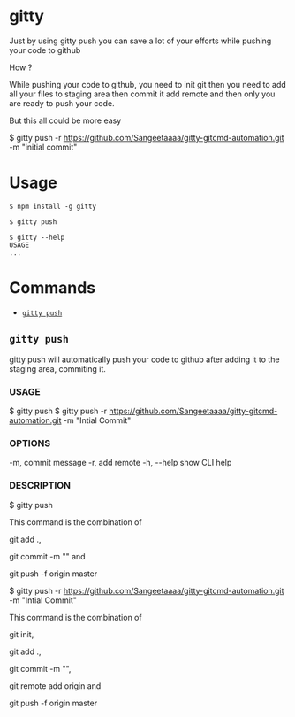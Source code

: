 gitty
=====

Just by using gitty push you can save a lot of your efforts while pushing your code to github

How ?

While pushing your code to github, you need to init git then you need to add all your files to staging area then commit it add remote and then only you are ready to push your code.

But this all could be more easy 

$ gitty push -r https://github.com/Sangeetaaaa/gitty-gitcmd-automation.git -m "initial commit"


# Usage

<!-- usage -->
```sh-session
$ npm install -g gitty

$ gitty push 

$ gitty --help 
USAGE
...
```
<!-- usagestop -->

# Commands
<!-- commands -->
* [`gitty push`](#gitty-push)

## `gitty push`

gitty push will automatically push your code to github after adding it to the staging area, commiting it.

### USAGE
  $ gitty push
  $ gitty push -r https://github.com/Sangeetaaaa/gitty-gitcmd-automation.git  -m "Intial Commit"

### OPTIONS
  -m,  commit message
  -r,  add remote
  -h, --help         show CLI help

### DESCRIPTION
$ gitty push 

This command is the combination of 

git add ., 

git commit -m "" and 

git push -f origin master


$ gitty push -r https://github.com/Sangeetaaaa/gitty-gitcmd-automation.git  -m "Intial Commit"

This command is the combination of 

git init, 

git add ., 

git commit -m "", 

git remote add origin and 

git push -f origin master
